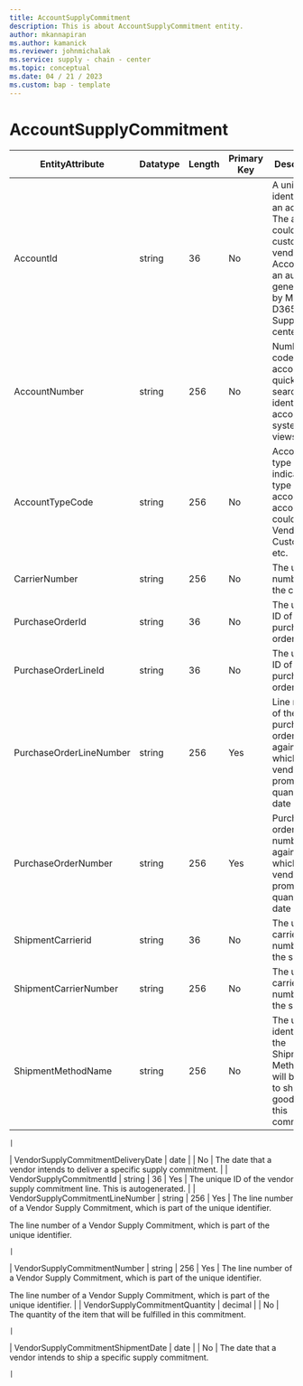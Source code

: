 ```yaml
---
title: AccountSupplyCommitment
description: This is about AccountSupplyCommitment entity.
author: mkannapiran
ms.author: kamanick
ms.reviewer: johnmichalak
ms.service: supply - chain - center
ms.topic: conceptual
ms.date: 04 / 21 / 2023
ms.custom: bap - template
---
```


# **AccountSupplyCommitment**

|	EntityAttribute	|	Datatype	|	Length	|	Primary Key	|	Description	|
|---------------|--------|------|----------|-----------|
|	AccountId	|	string	|	36	|	No	|	A unique identifier of an account. The account could be a customer or vendor etc. AccountId is an auto generated Id by Microsoft D365 or Supply chain center. 	|
|	AccountNumber	|	string	|	256	|	No	|	Number or code for the account to quickly search and identify the account in system views.	|
|	AccountTypeCode	|	string	|	256	|	No	|	Account type code indicates the type of account. An account could be Vendor, Customer etc.	|
|	CarrierNumber	|	string	|	256	|	No	|	The unique number of the carrier	|
|	PurchaseOrderId	|	string	|	36	|	No	|	The unique ID of the purchase order	|
|	PurchaseOrderLineId	|	string	|	36	|	No	|	The unique ID of the purchase order line	|
|	PurchaseOrderLineNumber	|	string	|	256	|	Yes	|	Line number of the purchase order against which the vendor is promising quantity and date	|
|	PurchaseOrderNumber	|	string	|	256	|	Yes	|	Purchase order number against which the vendor is promising quantity and date	|
|	ShipmentCarrierid	|	string	|	36	|	No	|	The unique carrier number of the shipment	|
|	ShipmentCarrierNumber	|	string	|	256	|	No	|	The unique carrier number of the shipment	|
|	ShipmentMethodName	|	string	|	256	|	No	|	The unique identifier of the Shipment Method that will be used to ship the goods of this commitment.

	|
|	VendorSupplyCommitmentDeliveryDate	|	date	|		|	No	|	The date that a vendor intends to deliver a specific supply commitment.	|
|	VendorSupplyCommitmentId	|	string	|	36	|	Yes	|	The unique ID of the vendor supply commitment line. This is autogenerated.	|
|	VendorSupplyCommitmentLineNumber	|	string	|	256	|	Yes	|	The line number of a Vendor Supply Commitment, which is part of the unique identifier.

The line number of a Vendor Supply Commitment, which is part of the unique identifier.

	|
|	VendorSupplyCommitmentNumber	|	string	|	256	|	Yes	|	The line number of a Vendor Supply Commitment, which is part of the unique identifier.

The line number of a Vendor Supply Commitment, which is part of the unique identifier.	|
|	VendorSupplyCommitmentQuantity	|	decimal	|		|	No	|	The quantity of the item that will be fulfilled in this commitment.

	|
|	VendorSupplyCommitmentShipmentDate	|	date	|		|	No	|	The date that a vendor intends to ship a specific supply commitment.

	|
